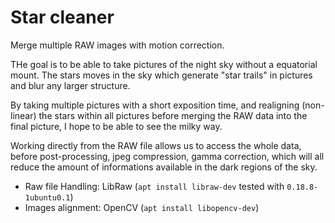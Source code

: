 # Star cleaner

Merge multiple RAW images with motion correction. 

THe goal is to be able to take pictures of the night sky without a equatorial mount. The stars moves in the sky which generate "star trails" in pictures and blur any larger structure.

By taking multiple pictures with a short exposition time, and realigning (non-linear) the stars within all pictures before merging the RAW data into the final picture, I hope to be able to see the milky way.

Working directly from the RAW file allows us to access the whole data, before post-processing, jpeg compression, gamma correction, which will all reduce the amount of informations available in the dark regions of the sky.

- Raw file Handling: LibRaw (`apt install libraw-dev` tested with `0.18.8-1ubuntu0.1`)
- Images alignment: OpenCV (`apt install libopencv-dev`)